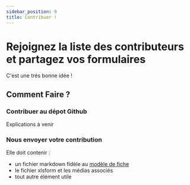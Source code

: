 ```yaml
---
sidebar_position: 9
title: Contribuer !
---
```

# Rejoignez la liste des contributeurs et partagez vos formulaires
C'est une trés bonne idée !
## Comment Faire ?
### Contribuer au dépot Github
Explications à venir
### Nous envoyer votre contribution
Elle doit contenir :
* un fichier markdown fidèle au [modèle de fiche](./divers/modele_fiche.md)
* le fichier xlsform et les médias associés
* tout autre élément utile
